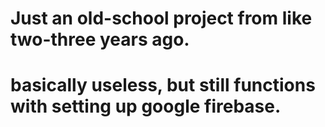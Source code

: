 # Just an old-school project from like two-three years ago.
# basically useless, but still functions with setting up google firebase.
